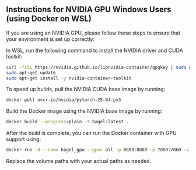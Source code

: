 ## Instructions for NVIDIA GPU Windows Users (using Docker on WSL)
If you are using an NVIDIA GPU, please follow these steps to ensure that your environment is set up correctly:

In WSL, run the following command to install the NVIDIA driver and CUDA toolkit:
```bash
curl -fsSL https://nvidia.github.io/libnvidia-container/gpgkey | sudo gpg --dearmor -o /usr/share/keyrings/nvidia-container-toolkit-keyring.gpg && curl -s -L https://nvidia.github.io/libnvidia-container/stable/deb/nvidia-container-toolkit.list | sed 's#deb https://#deb [signed-by=/usr/share/keyrings/nvidia-container-toolkit-keyring.gpg] https://#g' | sudo tee /etc/apt/sources.list.d/nvidia-container-toolkit.list
sudo apt-get update
sudo apt-get install -y nvidia-container-toolkit
```

To speed up  builds, pull the NVIDIA CUDA base image by running:
```bash
docker pull nvcr.io/nvidia/pytorch:25.04-py3
```

Build the Docker image using the NVIDIA base image by running:
```bash
docker build --progress=plain -t bagel:latest .
```

After the build is complete, you can run the Docker container with GPU support using:
```bash
docker run -d --name bagel_gpu --gpus all -p 8888:8888 -p 7860:7860 -v D:\_GIT\Bagel\models:/models -v D:\_GIT\Bagel\Bagel:/workspace/Bagel bagel:latest
```
Replace the volume paths with your actual paths as needed.
